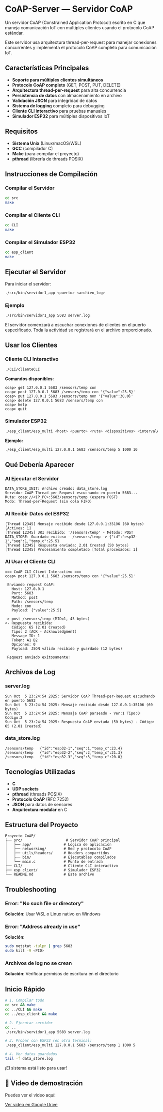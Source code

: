 # CoAP-Server — Servidor CoAP

Un servidor CoAP (Constrained Application Protocol) escrito en C que maneja comunicación IoT con múltiples clientes usando el protocolo CoAP estándar.

Este servidor usa arquitectura thread-per-request para manejar conexiones concurrentes y implementa el protocolo CoAP completo para comunicación IoT.

## Características Principales

- **Soporte para múltiples clientes simultáneos**
- **Protocolo CoAP completo** (GET, POST, PUT, DELETE)
- **Arquitectura thread-per-request** para alta concurrencia
- **Persistencia de datos** con almacenamiento en archivo
- **Validación JSON** para integridad de datos
- **Sistema de logging** completo para debugging
- **Cliente CLI interactivo** para pruebas manuales
- **Simulador ESP32** para múltiples dispositivos IoT

## Requisitos

- **Sistema Unix** (Linux/macOS/WSL)
- **GCC** (compilador C)
- **Make** (para compilar el proyecto)
- **pthread** (librería de threads POSIX)

## Instrucciones de Compilación

### Compilar el Servidor
```bash
cd src
make
```

### Compilar el Cliente CLI
```bash
cd CLI
make
```

### Compilar el Simulador ESP32
```bash
cd esp_client
make
```

## Ejecutar el Servidor

Para iniciar el servidor:

```bash
./src/bin/servidor1_app <puerto> <archivo_log>
```

### Ejemplo
```bash
./src/bin/servidor1_app 5683 server.log
```

El servidor comenzará a escuchar conexiones de clientes en el puerto especificado. Toda la actividad se registrará en el archivo proporcionado.

## Usar los Clientes

### Cliente CLI Interactivo
```bash
./CLI/clienteCLI
```

**Comandos disponibles:**
```
coap> get 127.0.0.1 5683 /sensors/temp con
coap> post 127.0.0.1 5683 /sensors/temp con '{"value":25.5}'
coap> put 127.0.0.1 5683 /sensors/temp non '{"value":30.0}'
coap> delete 127.0.0.1 5683 /sensors/temp con
coap> help
coap> quit
```

### Simulador ESP32
```bash
./esp_client/esp_multi <host> <puerto> <ruta> <dispositivos> <intervalo> <rondas>
```

**Ejemplo:**
```bash
./esp_client/esp_multi 127.0.0.1 5683 /sensors/temp 5 1000 10
```

## Qué Debería Aparecer

### Al Ejecutar el Servidor
```
DATA_STORE_INIT: Archivo creado: data_store.log
Servidor CoAP Thread-per-Request escuchando en puerto 5683...
Ruta: coap://<IP_PC>:5683/sensors/temp (espera POST)
Modo: Thread-per-Request (sin cola FIFO)
```

### Al Recibir Datos del ESP32
```
[Thread 12345] Mensaje recibido desde 127.0.0.1:35106 (60 bytes) [Activos: 1]
[Thread 12345] URI recibido: '/sensors/temp' - Método: POST
DATA_STORE: Guardado exitoso - /sensors/temp -> {"id":"esp32-1","seq":1,"temp_c":25.5}
[Thread 12345] Respuesta enviada: 2.01 Created (50 bytes)
[Thread 12345] Procesamiento completado [Total procesados: 1]
```

### Al Usar el Cliente CLI
```
=== CoAP CLI Client Interactivo ===
coap> post 127.0.0.1 5683 /sensors/temp con '{"value":25.5}'

 Enviando request CoAP:
   Host: 127.0.0.1
   Port: 5683
   Method: post
   Path: /sensors/temp
   Mode: con
   Payload: {"value":25.5}

-> post /sensors/temp (MID=1, 45 bytes)
<- Respuesta recibida:
   Código: 65 (2.01 Created)
   Tipo: 2 (ACK - Acknowledgment)
   Message ID: 1
   Token: A1 B2
   Opciones: 0
   Payload: JSON válido recibido y guardado (12 bytes)

 Request enviado exitosamente!
```

## Archivos de Log

### server.log
```
Sun Oct  5 23:24:54 2025: Servidor CoAP Thread-per-Request escuchando en puerto 5683
Sun Oct  5 23:24:54 2025: Mensaje recibido desde 127.0.0.1:35106 (60 bytes)
Sun Oct  5 23:24:54 2025: Mensaje CoAP parseado - Ver:1 Tipo:0 Código:2
Sun Oct  5 23:24:54 2025: Respuesta CoAP enviada (50 bytes) - Código: 65 (2.01 Created)
```

### data_store.log
```
/sensors/temp	{"id":"esp32-1","seq":1,"temp_c":23.4}
/sensors/temp	{"id":"esp32-2","seq":2,"temp_c":21.3}
/sensors/temp	{"id":"esp32-3","seq":3,"temp_c":20.0}
```

## Tecnologías Utilizadas

- **C**
- **UDP sockets**
- **pthread** (threads POSIX)
- **Protocolo CoAP** (RFC 7252)
- **JSON** para datos de sensores
- **Arquitectura modular** en C

## Estructura del Proyecto

```
Proyecto CoAP/
├── src/                    # Servidor CoAP principal
│   ├── app/               # Lógica de aplicación
│   ├── networking/        # Red y protocolo CoAP
│   ├── utils/headers/     # Headers compartidos
│   ├── bin/               # Ejecutables compilados
│   └── main.c             # Punto de entrada
├── CLI/                   # Cliente CLI interactivo
├── esp_client/            # Simulador ESP32
└── README.md              # Este archivo
```

## Troubleshooting

### Error: "No such file or directory"
**Solución**: Usar WSL o Linux nativo en Windows

### Error: "Address already in use"
**Solución**: 
```bash
sudo netstat -tulpn | grep 5683
sudo kill -9 <PID>
```

### Archivos de log no se crean
**Solución**: Verificar permisos de escritura en el directorio

## Inicio Rápido

```bash
# 1. Compilar todo
cd src && make
cd ../CLI && make  
cd ../esp_client && make

# 2. Ejecutar servidor
cd ..
./src/bin/servidor1_app 5683 server.log

# 3. Probar con ESP32 (en otra terminal)
./esp_client/esp_multi 127.0.0.1 5683 /sensors/temp 1 1000 5

# 4. Ver datos guardados
tail -f data_store.log
```

¡El sistema está listo para usar!

## 🎥 Video de demostración

Puedes ver el video aquí:

[Ver video en Google Drive](https://drive.google.com/file/d/13dx9gUl4qb-enVqgx72NDZ9kN6p310CU/view?usp=drive_link)
